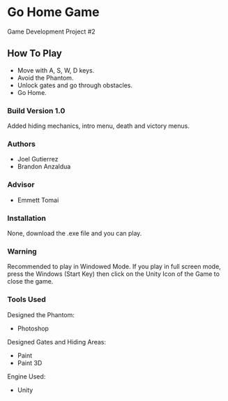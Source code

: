 # Go Home Game

Game Development Project #2

## How To Play
- Move with A, S, W, D keys. 
- Avoid the Phantom.
- Unlock gates and go through obstacles.
- Go Home.

### Build Version 1.0
Added hiding mechanics, intro menu, death and victory menus.

### Authors
- Joel Gutierrez
- Brandon Anzaldua

### Advisor
- Emmett Tomai

### Installation
None, download the .exe file and you can play.

### Warning
Recommended to play in Windowed Mode. If you play in full screen mode, press the Windows (Start Key) then click on the Unity Icon of the Game to close the game.

### Tools Used
Designed the Phantom:
- Photoshop

Designed Gates and Hiding Areas:
- Paint
- Paint 3D

Engine Used:
- Unity
  